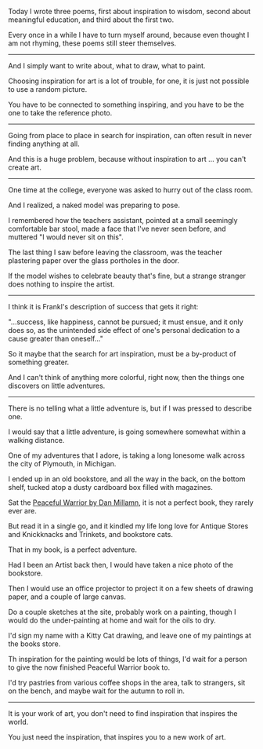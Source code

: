 Today I wrote three poems, first about inspiration to wisdom,
second about meaningful education, and third about the first two.

Every once in a while I have to turn myself around,
because even thought I am not rhyming, these poems still steer themselves.

---

And I simply want to write about,
what to draw, what to paint.

Choosing inspiration for art is a lot of trouble,
for one, it is just not possible to use a random picture.

You have to be connected to something inspiring,
and you have to be the one to take the reference photo.

---

Going from place to place in search for inspiration,
can often result in never finding anything at all.

And this is a huge problem,
because without inspiration to art ... you can't create art.

---

One time at the college,
everyone was asked to hurry out of the class room.

And I realized,
a naked model was preparing to pose.

I remembered how the teachers assistant, pointed at a small seemingly comfortable bar stool,
made a face that I've never seen before, and muttered "I would never sit on this".

The last thing I saw before leaving the classroom,
was the teacher plastering paper over the glass portholes in the door.

If the model wishes to celebrate beauty that's fine,
but a strange stranger does nothing to inspire the artist.

---

I think it is Frankl's description of success that gets it right:

"...success, like happiness, cannot be pursued;
it must ensue, and it only does so,
as the unintended side effect
of one's personal dedication to a cause greater than oneself..."

So it maybe that the search for art inspiration,
must be a by-product of something greater.

And I can't think of anything more colorful, right now,
then the things one discovers on little adventures.

---

There is no telling what a little adventure is,
but if I was pressed to describe one.

I would say that a little adventure,
is going somewhere somewhat within a walking distance.

One of my adventures that I adore,
is taking a long lonesome walk across the city of Plymouth, in Michigan.

I ended up in an old bookstore,
and all the way in the back, on the bottom shelf, tucked atop a dusty cardboard box filled with magazines.

Sat the [Peaceful Warrior by Dan Millamn][1],
it is not a perfect book, they rarely ever are.

But read it in a single go,
and it kindled my life long love for Antique Stores and Knickknacks and Trinkets, and bookstore cats.

That in my book,
is a perfect adventure.

Had I been an Artist back then,
I would have taken a nice photo of the bookstore.

Then I would use an office projector to project it on a few sheets of drawing paper,
and a couple of large canvas.

Do a couple sketches at the site,
probably work on a painting, though I would do the under-painting at home and wait for the oils to dry.

I'd sign my name with a Kitty Cat drawing,
and leave one of my paintings at the books store.

Th inspiration for the painting would be lots of things,
I'd wait for a person to give the now finished Peaceful Warrior book to.

I'd try pastries from various coffee shops in the area,
talk to strangers, sit on the bench, and maybe wait for the autumn to roll in.

---

It is your work of art,
you don't need to find inspiration that inspires the world.

You just need the inspiration,
that inspires you to a new work of art.



[1]: https://www.youtube.com/watch?v=tO5SK-sVNu4
